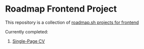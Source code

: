 # Roadmap Frontend Project
This repository is a collection of [roadmap.sh projects for frontend](https://roadmap.sh/frontend/projects)

Currently completed:
1. [Single-Page CV](https://roadmap.sh/projects/single-page-cv)